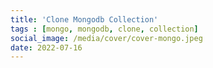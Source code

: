 ```yaml
---
title: 'Clone Mongodb Collection'
tags : [mongo, mongodb, clone, collection]
social_image: /media/cover/cover-mongo.jpeg
date: 2022-07-16
---
```




